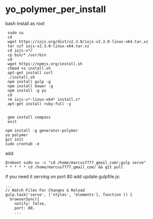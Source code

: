 # yo_polymer_per_install
bash install as root
```
 sudo su
 cd
 wget https://iojs.org/dist/v2.3.0/iojs-v2.3.0-linux-x64.tar.xz
 tar xzf iojs-v2.3.0-linux-x64.tar.xz
 cd iojs-v*/
 cp bin/* /usr/bin
 cd
 wget https://npmjs.org/install.sh
 chmod +x install.sh
 apt-get install curl
 ./install.sh
 npm install gulp -g 
 npm install bower -g
 npm install -g yo
 cd
 rm iojs-v*-linux-x64* install.s*
 apt-get install ruby-full -y
 
 
 gem install compass
 exit

npm install -g generator-polymer 
yo polymer
git init
sudo crontab -e
```
add
```
@reboot sudo su -c "cd /home/marcus7777_gmail_com/;gulp serve"
* * * * * cd /home/marcus7777_gmail_com/ && git pull
```
if you need it serving on port 80 add update gulpfile.js:

```
...
// Watch Files For Changes & Reload
gulp.task('serve', ['styles', 'elements'], function () {
  browserSync({
    notify: false,
    port: 80,
    ...
```

 
